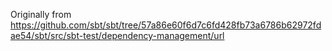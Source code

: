 Originally from https://github.com/sbt/sbt/tree/57a86e60f6d7c6fd428fb73a6786b62972fdae54/sbt/src/sbt-test/dependency-management/url
